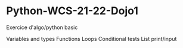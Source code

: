 # Python-WCS-21-22-Dojo1

Exercice d'algo/python basic

Variables and types
Functions
Loops
Conditional tests
List
print/input

